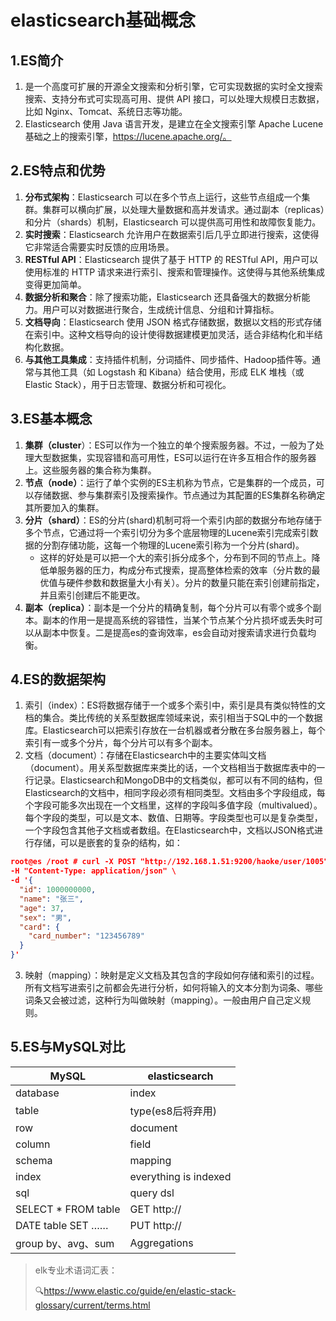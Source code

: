 # elasticsearch基础概念

## 1.ES简介

1. 是一个高度可扩展的开源全文搜索和分析引擎，它可实现数据的实时全文搜索搜索、支持分布式可实现高可用、提供 API 接口，可以处理大规模日志数据，比如 Nginx、Tomcat、系统日志等功能。
2. Elasticsearch 使用 Java 语言开发，是建立在全文搜索引擎 Apache Lucene 基础之上的搜索引擎，https://lucene.apache.org/。

## 2.ES特点和优势

1. **分布式架构**：Elasticsearch 可以在多个节点上运行，这些节点组成一个集群。集群可以横向扩展，以处理大量数据和高并发请求。通过副本（replicas）和分片（shards）机制，Elasticsearch 可以提供高可用性和故障恢复能力。
2. **实时搜索**：Elasticsearch 允许用户在数据索引后几乎立即进行搜索，这使得它非常适合需要实时反馈的应用场景。
3. **RESTful API**：Elasticsearch 提供了基于 HTTP 的 RESTful API，用户可以使用标准的 HTTP 请求来进行索引、搜索和管理操作。这使得与其他系统集成变得更加简单。
4. **数据分析和聚合**：除了搜索功能，Elasticsearch 还具备强大的数据分析能力。用户可以对数据进行聚合，生成统计信息、分组和计算指标。
5. **文档导向**：Elasticsearch 使用 JSON 格式存储数据，数据以文档的形式存储在索引中。这种文档导向的设计使得数据建模更加灵活，适合非结构化和半结构化数据。
6. **与其他工具集成**：支持插件机制，分词插件、同步插件、Hadoop插件等。通常与其他工具（如 Logstash 和 Kibana）结合使用，形成 ELK 堆栈（或 Elastic Stack），用于日志管理、数据分析和可视化。

## 3.ES基本概念

1. **集群（cluster**）：ES可以作为一个独立的单个搜索服务器。不过，一般为了处理大型数据集，实现容错和高可用性，ES可以运行在许多互相合作的服务器上。这些服务器的集合称为集群。
2. **节点（node）**：运行了单个实例的ES主机称为节点，它是集群的一个成员，可以存储数据、参与集群索引及搜索操作。节点通过为其配置的ES集群名称确定其所要加入的集群。
3. **分片（shard）**：ES的分片(shard)机制可将一个索引内部的数据分布地存储于多个节点，它通过将一个索引切分为多个底层物理的Lucene索引完成索引数据的分割存储功能，这每一个物理的Lucene索引称为一个分片(shard)。
   - 这样的好处是可以把一个大的索引拆分成多个，分布到不同的节点上。降低单服务器的压力，构成分布式搜索，提高整体检索的效率（分片数的最优值与硬件参数和数据量大小有关）。分片的数量只能在索引创建前指定，并且索引创建后不能更改。
4. **副本（replica）**：副本是一个分片的精确复制，每个分片可以有零个或多个副本。副本的作用一是提高系统的容错性，当某个节点某个分片损坏或丢失时可以从副本中恢复。二是提高es的查询效率，es会自动对搜索请求进行负载均衡。

## 4.ES的数据架构

1. 索引（index）：ES将数据存储于一个或多个索引中，索引是具有类似特性的文档的集合。类比传统的关系型数据库领域来说，索引相当于SQL中的一个数据库。Elasticsearch可以把索引存放在一台机器或者分散在多台服务器上，每个索引有一或多个分片，每个分片可以有多个副本。
2. 文档（document）：存储在Elasticsearch中的主要实体叫文档（document）。用关系型数据库来类比的话，一个文档相当于数据库表中的一行记录。Elasticsearch和MongoDB中的文档类似，都可以有不同的结构，但Elasticsearch的文档中，相同字段必须有相同类型。文档由多个字段组成，每个字段可能多次出现在一个文档里，这样的字段叫多值字段（multivalued）。每个字段的类型，可以是文本、数值、日期等。字段类型也可以是复杂类型，一个字段包含其他子文档或者数组。在Elasticsearch中，文档以JSON格式进行存储，可以是嵌套的复杂的结构，如：

~~~json
root@es /root # curl -X POST "http://192.168.1.51:9200/haoke/user/1005" \
-H "Content-Type: application/json" \
-d '{
  "id": 1000000000,
  "name": "张三",
  "age": 37,
  "sex": "男",
  "card": {
    "card_number": "123456789"
  }
}'
~~~

3. 映射（mapping）：映射是定义文档及其包含的字段如何存储和索引的过程。所有文档写进索引之前都会先进行分析，如何将输入的文本分割为词条、哪些词条又会被过滤，这种行为叫做映射（mapping）。一般由用户自己定义规则。

## 5.ES与MySQL对比

| MySQL               | elasticsearch         |
| ------------------- | --------------------- |
| database            | index                 |
| table               | type(es8后将弃用)     |
| row                 | document              |
| column              | field                 |
| schema              | mapping               |
| index               | everything is indexed |
| sql                 | query dsl             |
| SELECT * FROM table | GET http://           |
| DATE table SET ……   | PUT http://           |
| group by、avg、sum  | Aggregations          |

>elk专业术语词汇表：
>
>:mag:https://www.elastic.co/guide/en/elastic-stack-glossary/current/terms.html

